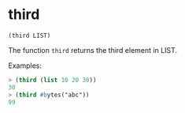 # third

`(third LIST)`

The function `third` returns the third element in LIST.

Examples:

```lisp
> (third (list 10 20 30))
30
> (third #bytes("abc"))
99
```
